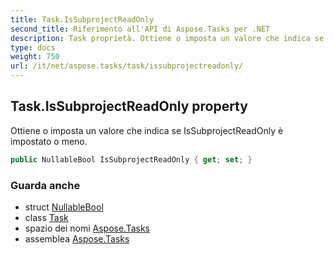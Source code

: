 ```yaml
---
title: Task.IsSubprojectReadOnly
second_title: Riferimento all'API di Aspose.Tasks per .NET
description: Task proprietà. Ottiene o imposta un valore che indica se IsSubprojectReadOnly è impostato o meno.
type: docs
weight: 750
url: /it/net/aspose.tasks/task/issubprojectreadonly/
---
```

## Task.IsSubprojectReadOnly property

Ottiene o imposta un valore che indica se IsSubprojectReadOnly è impostato o meno.

```csharp
public NullableBool IsSubprojectReadOnly { get; set; }
```

### Guarda anche

* struct [NullableBool](../../nullablebool/)
* class [Task](../)
* spazio dei nomi [Aspose.Tasks](../../task/)
* assemblea [Aspose.Tasks](../../../)


